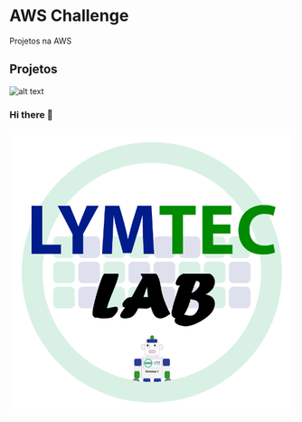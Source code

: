 # AWS Challenge
Projetos na AWS

## Projetos

![alt text]([https://raw.githubusercontent.com/leoym/Cloud-Infra/main/gituser.png](https://github.com/leoym/aws_challenge/blob/main/challenges.png)
 "Logo LYM")

### Hi there 👋

![alt text](https://raw.githubusercontent.com/leoym/leoym/main/lymtec-lab.png "Logo LYM")
